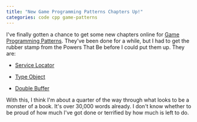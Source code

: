 ```yaml
---
title: "New Game Programming Patterns Chapters Up!"
categories: code cpp game-patterns
---
```


I've finally gotten a chance to get some new chapters online for [Game
Programming Patterns](http://gameprogrammingpatterns.com/). They've been done for a while, but I had to get the
rubber stamp from the Powers That Be before I could put them up. They are:

  * [Service Locator](http://gameprogrammingpatterns.com/service-locator.html)

  * [Type Object](http://gameprogrammingpatterns.com/type-object.html)

  * [Double Buffer](http://gameprogrammingpatterns.com/double-buffer.html)

With this, I think I'm about a quarter of the way through what looks to be a
monster of a book. It's over 30,000 words already. I don't know whether to be
proud of how much I've got done or terrified by how much is left to do.
